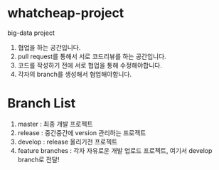 # whatcheap-project
big-data project

1. 협업을 하는 공간입니다.
2. pull request를 통해서 서로 코드리뷰를 하는 공간입니다.
3. 코드를 작성하기 전에 서로 협업을 통해 수정해야합니다.
4. 각자의 branch를 생성해서 협업해야합니다.

# Branch List
1. master : 최종 개발 프로젝트
2. release : 중간중간에 version 관리하는 프로젝트
3. develop : release 올리기전 프로젝트
4. feature branches : 각자 자유로운 개발 업로드 프로젝트, 여기서 develop branch로 전달!
